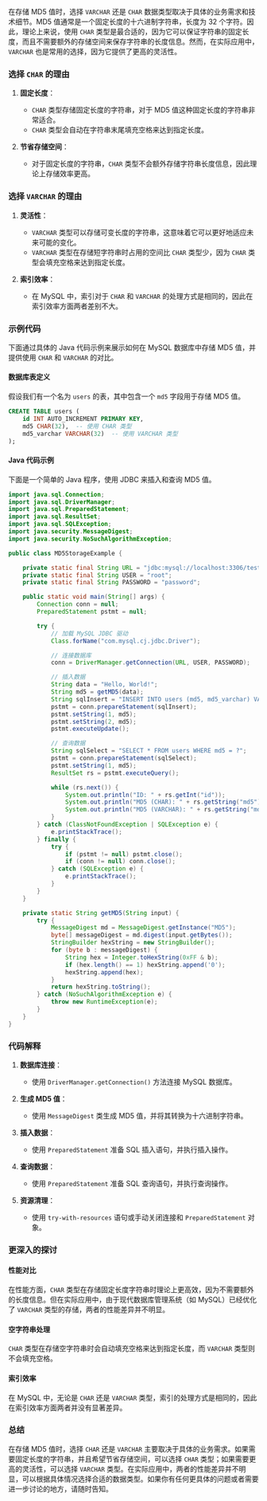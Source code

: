 在存储 MD5 值时，选择 `VARCHAR` 还是 `CHAR` 数据类型取决于具体的业务需求和技术细节。MD5 值通常是一个固定长度的十六进制字符串，长度为 32 个字符。因此，理论上来说，使用 `CHAR` 类型是最合适的，因为它可以保证字符串的固定长度，而且不需要额外的存储空间来保存字符串的长度信息。然而，在实际应用中，`VARCHAR` 也是常用的选择，因为它提供了更高的灵活性。

### 选择 `CHAR` 的理由

1. **固定长度**：

   - `CHAR` 类型存储固定长度的字符串，对于 MD5 值这种固定长度的字符串非常适合。
   - `CHAR` 类型会自动在字符串末尾填充空格来达到指定长度。

2. **节省存储空间**：
   - 对于固定长度的字符串，`CHAR` 类型不会额外存储字符串长度信息，因此理论上存储效率更高。

### 选择 `VARCHAR` 的理由

1. **灵活性**：

   - `VARCHAR` 类型可以存储可变长度的字符串，这意味着它可以更好地适应未来可能的变化。
   - `VARCHAR` 类型在存储短字符串时占用的空间比 `CHAR` 类型少，因为 `CHAR` 类型会填充空格来达到指定长度。

2. **索引效率**：
   - 在 MySQL 中，索引对于 `CHAR` 和 `VARCHAR` 的处理方式是相同的，因此在索引效率方面两者差别不大。

### 示例代码

下面通过具体的 Java 代码示例来展示如何在 MySQL 数据库中存储 MD5 值，并提供使用 `CHAR` 和 `VARCHAR` 的对比。

#### 数据库表定义

假设我们有一个名为 `users` 的表，其中包含一个 `md5` 字段用于存储 MD5 值。

```sql
CREATE TABLE users (
    id INT AUTO_INCREMENT PRIMARY KEY,
    md5 CHAR(32),  -- 使用 CHAR 类型
    md5_varchar VARCHAR(32)  -- 使用 VARCHAR 类型
);
```

#### Java 代码示例

下面是一个简单的 Java 程序，使用 JDBC 来插入和查询 MD5 值。

```java
import java.sql.Connection;
import java.sql.DriverManager;
import java.sql.PreparedStatement;
import java.sql.ResultSet;
import java.sql.SQLException;
import java.security.MessageDigest;
import java.security.NoSuchAlgorithmException;

public class MD5StorageExample {

    private static final String URL = "jdbc:mysql://localhost:3306/testdb";
    private static final String USER = "root";
    private static final String PASSWORD = "password";

    public static void main(String[] args) {
        Connection conn = null;
        PreparedStatement pstmt = null;

        try {
            // 加载 MySQL JDBC 驱动
            Class.forName("com.mysql.cj.jdbc.Driver");

            // 连接数据库
            conn = DriverManager.getConnection(URL, USER, PASSWORD);

            // 插入数据
            String data = "Hello, World!";
            String md5 = getMD5(data);
            String sqlInsert = "INSERT INTO users (md5, md5_varchar) VALUES (?, ?)";
            pstmt = conn.prepareStatement(sqlInsert);
            pstmt.setString(1, md5);
            pstmt.setString(2, md5);
            pstmt.executeUpdate();

            // 查询数据
            String sqlSelect = "SELECT * FROM users WHERE md5 = ?";
            pstmt = conn.prepareStatement(sqlSelect);
            pstmt.setString(1, md5);
            ResultSet rs = pstmt.executeQuery();

            while (rs.next()) {
                System.out.println("ID: " + rs.getInt("id"));
                System.out.println("MD5 (CHAR): " + rs.getString("md5"));
                System.out.println("MD5 (VARCHAR): " + rs.getString("md5_varchar"));
            }
        } catch (ClassNotFoundException | SQLException e) {
            e.printStackTrace();
        } finally {
            try {
                if (pstmt != null) pstmt.close();
                if (conn != null) conn.close();
            } catch (SQLException e) {
                e.printStackTrace();
            }
        }
    }

    private static String getMD5(String input) {
        try {
            MessageDigest md = MessageDigest.getInstance("MD5");
            byte[] messageDigest = md.digest(input.getBytes());
            StringBuilder hexString = new StringBuilder();
            for (byte b : messageDigest) {
                String hex = Integer.toHexString(0xFF & b);
                if (hex.length() == 1) hexString.append('0');
                hexString.append(hex);
            }
            return hexString.toString();
        } catch (NoSuchAlgorithmException e) {
            throw new RuntimeException(e);
        }
    }
}
```

### 代码解释

1. **数据库连接**：

   - 使用 `DriverManager.getConnection()` 方法连接 MySQL 数据库。

2. **生成 MD5 值**：

   - 使用 `MessageDigest` 类生成 MD5 值，并将其转换为十六进制字符串。

3. **插入数据**：

   - 使用 `PreparedStatement` 准备 SQL 插入语句，并执行插入操作。

4. **查询数据**：

   - 使用 `PreparedStatement` 准备 SQL 查询语句，并执行查询操作。

5. **资源清理**：
   - 使用 `try-with-resources` 语句或手动关闭连接和 `PreparedStatement` 对象。

### 更深入的探讨

#### 性能对比

在性能方面，`CHAR` 类型在存储固定长度字符串时理论上更高效，因为不需要额外的长度信息。但在实际应用中，由于现代数据库管理系统（如 MySQL）已经优化了 `VARCHAR` 类型的存储，两者的性能差异并不明显。

#### 空字符串处理

`CHAR` 类型在存储空字符串时会自动填充空格来达到指定长度，而 `VARCHAR` 类型则不会填充空格。

#### 索引效率

在 MySQL 中，无论是 `CHAR` 还是 `VARCHAR` 类型，索引的处理方式是相同的，因此在索引效率方面两者并没有显著差异。

### 总结

在存储 MD5 值时，选择 `CHAR` 还是 `VARCHAR` 主要取决于具体的业务需求。如果需要固定长度的字符串，并且希望节省存储空间，可以选择 `CHAR` 类型；如果需要更高的灵活性，可以选择 `VARCHAR` 类型。在实际应用中，两者的性能差异并不明显，可以根据具体情况选择合适的数据类型。如果你有任何更具体的问题或者需要进一步讨论的地方，请随时告知。
